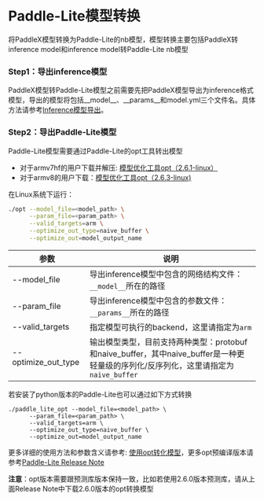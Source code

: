 # Paddle-Lite模型转换
将PaddleX模型转换为Paddle-Lite的nb模型，模型转换主要包括PaddleX转inference model和inference model转Paddle-Lite nb模型
### Step1：导出inference模型
PaddleX模型转Paddle-Lite模型之前需要先把PaddleX模型导出为inference格式模型，导出的模型将包括__model__、__params__和model.yml三个文件名。具体方法请参考[Inference模型导出](../export_model.md)。
### Step2：导出Paddle-Lite模型
Paddle-Lite模型需要通过Paddle-Lite的opt工具转出模型
- 对于armv7hf的用户下载并解压: [模型优化工具opt（2.6.1-linux）](https://bj.bcebos.com/paddlex/deploy/Rasoberry/opt.zip)
- 对于armv8的用户下载：[模型优化工具opt（2.6.3-linux)](https://github.com/PaddlePaddle/Paddle-Lite/releases/download/v2.6.3/opt_linux)  

在Linux系统下运行：
``` bash
./opt --model_file=<model_path> \
      --param_file=<param_path> \
      --valid_targets=arm \
      --optimize_out_type=naive_buffer \
      --optimize_out=model_output_name
```
|  参数   | 说明  |
|  ----  | ----  |
| --model_file  | 导出inference模型中包含的网络结构文件：`__model__`所在的路径|
| --param_file  | 导出inference模型中包含的参数文件：`__params__`所在的路径|
| --valid_targets  |指定模型可执行的backend，这里请指定为`arm`|
| --optimize_out_type | 输出模型类型，目前支持两种类型：protobuf和naive_buffer，其中naive_buffer是一种更轻量级的序列化/反序列化，这里请指定为`naive_buffer`|  


若安装了python版本的Paddle-Lite也可以通过如下方式转换
``` 
./paddle_lite_opt --model_file=<model_path> \
      --param_file=<param_path> \
      --valid_targets=arm \
      --optimize_out_type=naive_buffer \
      --optimize_out=model_output_name
```

更多详细的使用方法和参数含义请参考: [使用opt转化模型](https://paddle-lite.readthedocs.io/zh/latest/user_guides/opt/opt_bin.html)，更多opt预编译版本请参考[Paddle-Lite Release Note](https://github.com/PaddlePaddle/Paddle-Lite/releases)

**注意**：opt版本需要跟预测库版本保持一致，比如若使用2.6.0版本预测库，请从上面Release Note中下载2.6.0版本的opt转换模型
